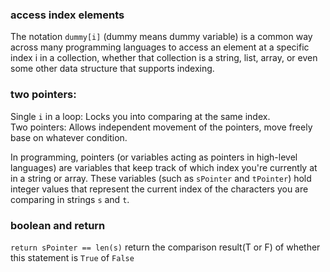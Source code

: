 <!-- 


# Heading 1
## Heading 2
### Heading 3

**This text is bold**
*This text is italic*

- Item 1
- Item 2
  - Subitem 1
  - Subitem 2

1. First item
2. Second item
3. Third item

[OpenAI](https://www.openai.com)



 -->

### access index elements    
The notation `dummy[i]` (dummy means dummy variable) is a common way across many programming languages to access an element at a specific index i in a collection, whether that collection is a string, list, array, or even some other data structure that supports indexing.

### two pointers:
Single `i` in a loop: Locks you into comparing at the same index.\
Two pointers: Allows independent movement of the pointers, move freely base on whatever condition.


In programming, pointers (or variables acting as pointers in high-level languages) are variables that keep track of which index you're currently at in a string or array. These variables (such as `sPointer` and `tPointer`) hold integer values that represent the current index of the characters you are comparing in strings `s` and `t`.

### boolean and return
`return sPointer == len(s)` return the comparison result(T or F) of whether this statement is `True` of `False`
